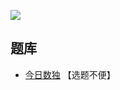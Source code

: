 ![](https://cn.sudoku.today/pic/03/product/58918_484269.png)

## 题库
- [今日数独](https://cn.sudoku.today/dailysudoku/) 【选题不便】